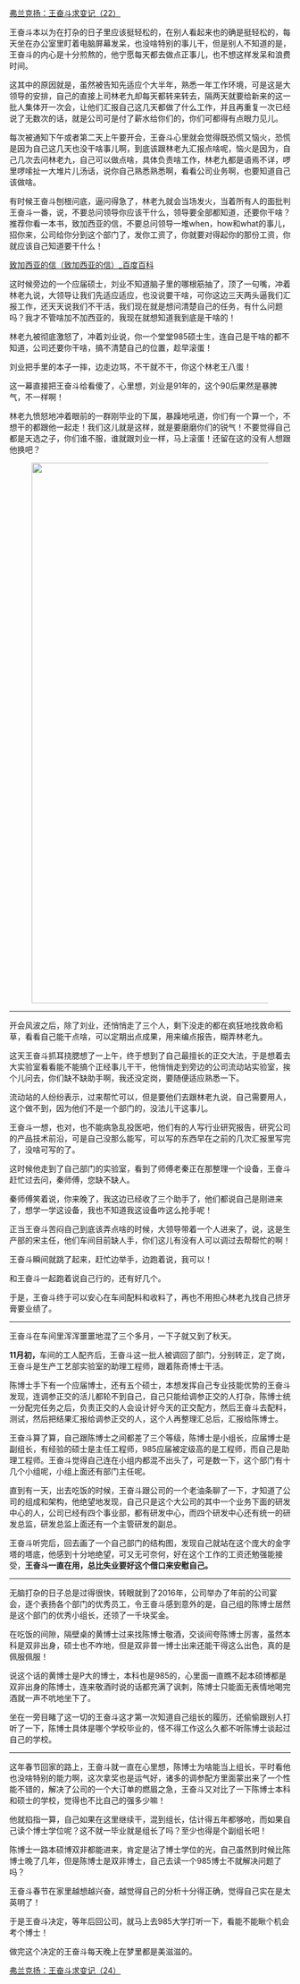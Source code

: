 <p></p><a href="https://zhuanlan.zhihu.com/p/61667974" data-draft-node="block" data-draft-type="link-card" data-image="https://pic1.zhimg.com/v2-1bf83b18a0973f3377c8fff7559c7dee_qhd.jpg?source=d16d100b" data-image-width="686" data-image-height="323" class="internal">弗兰克扬：王奋斗求变记（22）</a><p data-pid="qfYL1Cm8">王奋斗本以为在打杂的日子里应该挺轻松的，在别人看起来也的确是挺轻松的，每天坐在办公室里盯着电脑屏幕发呆，也没啥特别的事儿干，但是别人不知道的是，王奋斗的内心是十分煎熬的，他宁愿每天都去做点正事儿，也不想这样发呆和浪费时间。</p><p data-pid="9Xyom1vR">这其中的原因就是，虽然被告知先适应个大半年，熟悉一年工作环境，可是这是大领导的安排，自己的直接上司林老九却每天都转来转去，隔两天就要给新来的这一批人集体开一次会，让他们汇报自己这几天都做了什么工作，并且再重复一次已经说了无数次的话，就是公司可是付了薪水给你们的，你们可都得有点眼力见儿。</p><p data-pid="OTNcasnJ">每次被通知下午或者第二天上午要开会，王奋斗心里就会觉得既恐慌又恼火，恐慌是因为自己这几天也没干啥事儿啊，到底该跟林老九汇报点啥呢，恼火是因为，自己几次去问林老九，自己可以做点啥，具体负责啥工作，林老九都是语焉不详，啰里啰嗦扯一大堆片儿汤话，说你自己熟悉熟悉啊，看看公司业务啊，也要知道自己该做啥。</p><p data-pid="wzXMunL3">有时候王奋斗刨根问底，逼问得急了，林老九就会当场发火，当着所有人的面批判王奋斗一番，说，不要总问领导你应该干什么，领导要全部都知道，还要你干啥？推荐你看一本书，致加西亚的信，不要总问领导一堆when，how和what的事儿，招你来，公司给你分到这个部门了，发你工资了，你就要对得起你的那份工资，你就应该自己知道要干什么！</p><a href="http://link.zhihu.com/?target=https%3A//baike.baidu.com/item/%25E8%2587%25B4%25E5%258A%25A0%25E8%25A5%25BF%25E4%25BA%259A%25E7%259A%2584%25E4%25BF%25A1/887177%3Ffr%3Daladdin" data-draft-node="block" data-draft-type="link-card" data-image="https://picx.zhimg.com/v2-a64774de231eee7f3449f6649c9cdaef_qhd.jpg?source=d16d100b" data-image-width="320" data-image-height="105" class=" wrap external" target="_blank" rel="nofollow noreferrer">致加西亚的信（致加西亚的信）_百度百科</a><p data-pid="8jHTNnbm">这时候旁边的一个应届硕士，刘业不知道脑子里的哪根筋抽了，顶了一句嘴，冲着林老九说，大领导让我们先适应适应，也没说要干啥，可你这边三天两头逼我们汇报工作，还天天说我们不干活，我们现在就是想问清楚自己的任务，有什么问题吗？我才不管啥加不加西亚的，我现在就想知道我到底是干啥的！</p><p data-pid="pYLyN_DJ">林老九被彻底激怒了，冲着刘业说，你一个堂堂985硕士生，连自己是干啥的都不知道，公司还要你干啥，搞不清楚自己的位置，趁早滚蛋！</p><p data-pid="Uvrp8AFh">刘业把手里的本子一摔，边走边骂，不干就不干，你这个林老王八蛋！</p><p data-pid="fqsfX6zT">这一幕直接把王奋斗给看傻了，心里想，刘业是91年的，这个90后果然是暴脾气，不一样啊！</p><p data-pid="uUhi09Ru">林老九愤怒地冲着眼前的一群刚毕业的下属，暴躁地吼道，你们有一个算一个，不想干的都跟他一起走！我们这儿就是这样，就是要磨磨你们的锐气！不要觉得自己都是天选之子，你们谁不服，谁就跟刘业一样，马上滚蛋！还留在这的没有人想跟他换吧？</p><figure data-size="normal"><img src="https://picx.zhimg.com/v2-d7a99eea8f940f3b0f2a0f2045398efd_720w.jpg?source=d16d100b" data-caption="" data-size="normal" data-rawwidth="966" data-rawheight="526" class="origin_image zh-lightbox-thumb" width="966" data-original="https://pic1.zhimg.com/v2-d7a99eea8f940f3b0f2a0f2045398efd_720w.jpg?source=d16d100b"></figure><hr><p data-pid="jrdLDSoW">开会风波之后，除了刘业，还悄悄走了三个人，剩下没走的都在疯狂地找救命稻草，看看自己能干点啥，可以定期出点成果，用来编点报告，糊弄林老九。</p><p data-pid="1RZZNtDt">这天王奋斗抓耳挠腮想了一上午，终于想到了自己最擅长的正交大法，于是想着去大实验室看看能不能搞个正经事儿干干，他悄悄走到旁边的公司流动站实验室，挨个儿问去，你们缺不缺助手啊，我还没定岗，要随便适应熟悉一下。</p><p data-pid="-mpuap2y">流动站的人纷纷表示，过来帮忙可以，但是要他们去跟林老九说，自己需要用人，这个做不到，因为他们不是一个部门的，没法儿干这事儿。</p><p data-pid="-jwJSCnY">王奋斗一想，也对，也不能病急乱投医吧，他们有的人写行业研究报告，研究公司的产品技术前沿，可是自己没那么能写，可以写的东西早在之前的几次汇报里写完了，没啥可写的了。</p><p data-pid="4iXRnSzR">这时候他走到了自己部门的实验室，看到了师傅老秦正在那整理一个设备，王奋斗赶忙过去问，秦师傅，您缺不缺人。</p><p data-pid="HygPAx_V">秦师傅笑着说，你来晚了，我这边已经收了三个助手了，他们都说自己是刚进来了，想学一学这设备，我也不知道我这设备咋这么抢手呢！</p><p data-pid="OGQyFY_C">正当王奋斗苦闷自己到底该弄点啥的时候，大领导带着一个人进来了，说，这是生产部的宋主任，他们车间目前缺人手，你们这儿有没有人可以调过去帮帮忙的啊！</p><p data-pid="qA2896po">王奋斗瞬间就跳了起来，赶忙边举手，边跑着说，我可以！</p><p data-pid="m2dRGkRh">和王奋斗一起跑着说自己行的，还有好几个。</p><p data-pid="U1IULmNR">于是，王奋斗终于可以安心在车间配料和收料了，再也不用担心林老九找自己挤牙膏要业绩了。</p><hr><p data-pid="aDNlAA5g">王奋斗在车间里浑浑噩噩地混了三个多月，一下子就又到了秋天。</p><p data-pid="8JUpGB63"><b>11月初，</b>车间的工人配齐后，王奋斗这一批人被调回了部门，分别转正，定了岗，王奋斗是生产工艺部实验室的助理工程师，跟着陈奇博士干活。</p><p data-pid="V5rGAyzZ">陈博士手下有一个应届博士，还有五个硕士，本想发挥自己专业技能优势的王奋斗发现，连调参正交的活儿都轮不到自己，自己只能给调参正交的人打杂，陈博士统一分配完任务之后，负责正交的人会设计好今天的正交配方，然后王奋斗去配料，测试，然后把结果汇报给调参正交的人，这个人再整理汇总后，汇报给陈博士。</p><p data-pid="W4pn8tZy">王奋斗算了算，自己跟陈博士之间都差了三个等级，陈博士是小组长，应届博士是副组长，有经验的硕士是主任工程师，985应届被定级高的是工程师，而自己是助理工程师。王奋斗觉得自己连在小组内都混不出头了，可是数一下，这个部门有十几个小组呢，小组上面还有部门主任呢。</p><p data-pid="r4Io_7RH">直到有一天，出去吃饭的时候，王奋斗跟公司的一个老油条聊了一下，才知道了公司的组成和架构，他绝望地发现，自己只是这个大公司的其中一个业务下面的研发中心的人，公司已经有四个事业部，都有研发中心，而四个研发中心还有统一的研发总监，研发总监上面还有一个主管研发的副总。</p><p data-pid="Q-qAeiPx">王奋斗听完后，回去画了一个自己部门的结构图，发现自己就站在这个庞大的金字塔的塔底，他感到十分地绝望，可又无可奈何，好在这个工作的工资还勉强能接受，<b>王奋斗一直在用，总比失业要好这个借口来安慰自己。</b></p><hr><p data-pid="2b8EcVCG">无脑打杂的日子总是过得很快，转眼就到了2016年，公司举办了年前的公司宴会，逐个表扬各个部门的优秀员工，令王奋斗感到意外的是，自己组的陈博士居然是这个部门的优秀小组长，还领了一千块奖金。</p><p data-pid="sHb3cqsH">在吃饭的间隙，隔壁桌的黄博士过来找陈博士敬酒，交谈间夸陈博士厉害，虽然本科是双非出身，硕士也不咋地，但是双非普一博士出来还能干得这么出色，真的是佩服佩服！</p><p data-pid="jHVXY3i7">说这个话的黄博士是P大的博士，本科也是985的，心里面一直瞧不起本硕博都是双非出身的陈博士，连来敬酒时说的话都充满了讽刺，陈博士只能面无表情地喝完酒就一声不吭地坐下了。</p><p data-pid="oDMX9Z9I">坐在一旁目睹了这一切的王奋斗这才第一次知道自己组长的履历，还偷偷跟别人打听了一下，陈博士具体是哪个学校毕业的，怪不得工作这么久都不听陈博士谈起过自己的学校。</p><hr><p data-pid="3uh1t6Oh">这年春节回家的路上，王奋斗就一直在心里想，陈博士为啥能当上组长，平时看他也没啥特别的能力啊，这次拿奖也是运气好，诸多的调参配方里面蒙出来了一个性能不错的，解决了公司的一个大订单的燃眉之急，王奋斗又对比了一下陈博士本科和硕士的学校，觉得也不比自己的强多少嘛！</p><p data-pid="Z-nBoq7t">他就掐指一算，自己如果在这里继续干，混到组长，估计得五年都够呛，而如果自己读个博士学位呢？这不就一毕业就是组长了吗？至少也得是个副组长吧！</p><p data-pid="sMMUghU6">陈博士一路本硕博双非都能进来，肯定是沾了博士学位的光，自己虽然到时候比陈博士晚了几年，但是陈博士是双非博士，自己去读一个985博士不就解决问题了吗？</p><p data-pid="luMQbanF">王奋斗春节在家里越想越兴奋，越觉得自己的分析十分得正确，觉得自己实在是太英明了！</p><p data-pid="Esnxsdno">于是王奋斗决定，等年后回公司，就马上去985大学打听一下，看能不能瞅个机会考个博士！</p><p data-pid="cTVgvSg5">做完这个决定的王奋斗每天晚上在梦里都是美滋滋的。</p><a href="https://zhuanlan.zhihu.com/p/61955284" data-draft-node="block" data-draft-type="link-card" data-image="https://pic1.zhimg.com/v2-a4498510090366260446ea0d54b63958_qhd.jpg?source=d16d100b" data-image-width="774" data-image-height="303" class="internal">弗兰克扬：王奋斗求变记（24）</a><p></p>